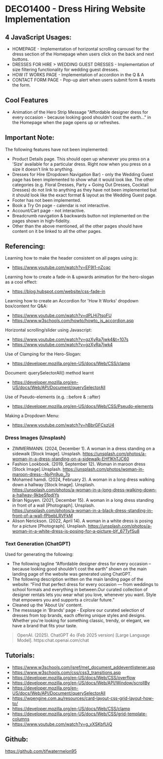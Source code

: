 # DECO1400 - Dress Hiring Website Implementation

## 4 JavaScript Usages:

- HOMEPAGE - Implementation of horizontal scrolling carousel for the dress section of the Homepage when users click on the back and next buttons.
- DRESSES FOR HIRE > WEDDING GUEST DRESSES - Implementation of size filtering functionality for wedding guest dresses.
- HOW IT WORKS PAGE - Implementation of accordion in the Q & A
- CONTACT FORM PAGE - Pop-up alert when users submit form & resets the form.

## Cool Features
- Animation of the Hero Strip Message "Affordable designer dress for every occasion - 
because looking good shouldn't cost the earth..." in the Homepage when the page opens up or refreshes.

## Important Note:
The following features have not been implemented:
- Product Details page. This should open up whenever you press on a 'Size' available for a particular dress. 
Right now when you press on a size it doesn't link to anything.
- Dresses for Hire (Dropdown Navigation Bar) - only the Wedding Guest page has been implemented to show what it
would look like. The other categories (e.g. Floral Dresses, Party + Going Out Dresses, Cocktail Dresses) do 
not link to anything as they have not been implemented but it should look like the exact format & layout as the
Wedding Guest page.
- Footer has not been implemented. 
- Book a Try On page - calendar is not interactive. 
- Account/Cart page - not interactive.
- Breadcrumb navigation & backwards button not implemented on the pages shown in high-fidelity.
- Other than the above mentioned, all the other pages should have content on it be linked to all the other pages.


## Referencing:
Learning how to make the header consistent on all pages using js:
- https://www.youtube.com/watch?v=EF9I1-nZcqc

Learning how to create a fade-in & upwards animation for the hero-slogan as a cool effect:
- https://blog.hubspot.com/website/css-fade-in

Learning how to create an Accordion for 'How It Works' dropdown box/content for Q&A:
- https://www.youtube.com/watch?v=dPLHi7tsoFU
- https://www.w3schools.com/howto/howto_js_accordion.asp

Horizontal scrolling/slider using Javascript:
- https://www.youtube.com/watch?v=gzXyRa7jwk4&t=107s
- https://www.youtube.com/watch?v=gzXyRa7jwk4

Use of Clamping for the Hero-Slogan:
- https://developer.mozilla.org/en-US/docs/Web/CSS/clamp

Document: querySelectorAll() method learnt
- https://developer.mozilla.org/en-US/docs/Web/API/Document/querySelectorAll

Use of Pseudo-elements (e.g. ::before & ::after)
- https://developer.mozilla.org/en-US/docs/Web/CSS/Pseudo-elements

Making a Dropdown Menu:
- https://www.youtube.com/watch?v=hBbrGFCszU4


### Dress Images (Unsplash)
- ZIMMERMANN. (2024, December 1). A woman in a dress standing on a sidewalk [Stock Image]. Unsplash. https://unsplash.com/photos/a-woman-in-a-dress-standing-on-a-sidewalk-EHf1KhTJC60
- Fashion Lookbook. (2019, September 12). Woman in maroon dress [Stock Image].Unsplash. https://unsplash.com/photos/woman-in-maroon-dress--NyPn9up_7o
- Mohamed hamdi. (2024, February 2). A woman in a long dress walking down a hallway [Stock Image]. Unsplash. https://unsplash.com/photos/a-woman-in-a-long-dress-walking-down-a-hallway-9kbeSfpdjYs
- Brian Nguyen. (2021, December 15). A woman in a long dress standing in front of a wall [Photograph]. Unsplash. https://unsplash.com/photos/a-woman-in-a-black-dress-standing-in-front-of-a-wall-fPbebLRVFkM
- Alison Nerickson. (2022, April 14). A woman in a white dress is posing for a picture [Photograph]. Unsplash. https://unsplash.com/photos/a-woman-in-a-white-dress-is-posing-for-a-picture-bY_67TyfSu8 

### Text Generation (ChatGPT)
Used for generating the following: 
- The following tagline “Affordable designer dress for every occasion – because looking
good shouldn’t cost the earth” shown on the main landing page of the website was
generated using ChatGPT.
- The following description written on the main landing page of the website: “Find that
perfect dress for every occasion — from weddings to school formals and everything in
between.Our curated collection of designer rentals lets you wear what you love, whenever
you want. Style that empowers you and supports a circular future.” 
- Cleaned up the 'About Us' content.
- The messsage in 'Brands' page - Explore our curated selection of dresses from top brands, each offering unique styles and designs. Whether you're looking for something classic, trendy, or elegant, we have a brand that fits your taste.

> OpenAI. (2025). ChatGPT 4o (Feb 2025 version) [Large Language Model]. https:chat.openai.com/chat



## Tutorials:
- https://www.w3schools.com/jsref/met_document_addeventlistener.asp
- https://www.w3schools.com/css/css3_transitions.asp
- https://developer.mozilla.org/en-US/docs/Web/CSS/overflow
- https://developer.mozilla.org/en-US/docs/Web/API/Window/scrollBy
- https://developer.mozilla.org/en-US/docs/Web/API/Document/querySelectorAll
- https://wpengine.com.au/resources/card-layout-css-grid-layout-how-to/
- https://developer.mozilla.org/en-US/docs/Web/CSS/clamp
- https://developer.mozilla.org/en-US/docs/Web/CSS/grid-template-columns
- https://www.youtube.com/watch?v=g_vXSKbfUiQ 


## Github:
https://github.com/tifwatermelon95


